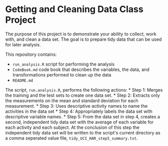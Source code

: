 # Getting and Cleaning Data Class Project

The purpose of this project is to demonstrate your ability to collect, work with, and clean a data set. The goal is to prepare tidy data that can be used for later analysis.

This repository contains: 
 *  `run_analysis.R` script for performing the analysis
 *  `CodeBook.md` code book that describes the variables, the data, and transformations performed to clean up the data
 *  `README.md`
 
 The script, `run.analysis.R`, performs the following actions:
    * Step 1: Merges the training and the test sets to create one data set.
    * Step 2: Extracts only the measurements on the mean and standard deviation for each measurement.
    * Step 3: Uses descriptive activity names to name the activities in the data set
    * Step 4: Appropriately labels the data set with descriptive variable names.
    * Step 5: From the data set in step 4, creates a second, independent tidy data set with the average of each variable for each activity and each subject. At the conclusion of this step the independent tidy data set will be written to the script's current directory as a comma seperated value file, `tidy_UCI_HAR_step5_summary.txt`.
